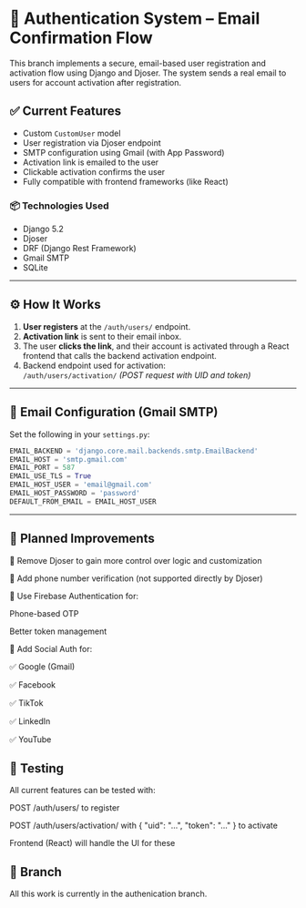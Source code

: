 # 🔐 Authentication System – Email Confirmation Flow

This branch implements a secure, email-based user registration and activation flow using Django and Djoser. The system sends a real email to users for account activation after registration.

## ✅ Current Features

- Custom `CustomUser` model
- User registration via Djoser endpoint
- SMTP configuration using Gmail (with App Password)
- Activation link is emailed to the user
- Clickable activation confirms the user
- Fully compatible with frontend frameworks (like React)

### 📦 Technologies Used

- Django 5.2
- Djoser
- DRF (Django Rest Framework)
- Gmail SMTP
- SQLite

---

## ⚙️ How It Works

1. **User registers** at the `/auth/users/` endpoint.
2. **Activation link** is sent to their email inbox.
3. The user **clicks the link**, and their account is activated through a React frontend that calls the backend activation endpoint.
4. Backend endpoint used for activation:  
   `/auth/users/activation/` *(POST request with UID and token)*

---

## 🔐 Email Configuration (Gmail SMTP)

Set the following in your `settings.py`:

```python
EMAIL_BACKEND = 'django.core.mail.backends.smtp.EmailBackend'
EMAIL_HOST = 'smtp.gmail.com'
EMAIL_PORT = 587
EMAIL_USE_TLS = True
EMAIL_HOST_USER = 'email@gmail.com'
EMAIL_HOST_PASSWORD = 'password'
DEFAULT_FROM_EMAIL = EMAIL_HOST_USER
```
---
## 🚧 Planned Improvements
🔄 Remove Djoser to gain more control over logic and customization

📱 Add phone number verification (not supported directly by Djoser)

🔐 Use Firebase Authentication for:

Phone-based OTP

Better token management

🧠 Add Social Auth for:

✅ Google (Gmail)

✅ Facebook

✅ TikTok

✅ LinkedIn

✅ YouTube

## 🧪 Testing
All current features can be tested with:

POST /auth/users/ to register

POST /auth/users/activation/ with { "uid": "...", "token": "..." } to activate

Frontend (React) will handle the UI for these

## 📁 Branch
All this work is currently in the authenication branch.